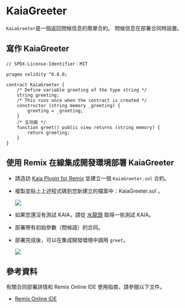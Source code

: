 # KaiaGreeter

`KaiaGreeter`是一個返回問候信息的簡單合約。 問候信息在部署合同時設置。

## 寫作 KaiaGreeter<a href="#writing-kaiagreeter" id="writing-kaiagreeter"></a>

```solidity
// SPDX-License-Identifier：MIT

pragma solidity ^0.8.0;

contract KaiaGreeter {
    /* Define variable greeting of the type string */
    string greeting;
    /* This runs once when the contract is created */
    constructor (string memory _greeting) {
        greeting = _greeting;
    }
    /* 主功能 */
    function greet() public view returns (string memory) {
        return greeting;
    }
}
```

## 使用 Remix 在線集成開發環境部署 KaiaGreeter<a href="#deploying-kaiagreeter-using-kaia-ide" id="deploying-kaiagreeter-using-kaia-ide"></a>

- 請造訪 [Kaia Plugin for Remix](https://ide.kaia.io) 並建立一個 `KaiaGreeter.sol` 合約。

- 複製並貼上上述程式碼到您新建立的檔案中：KaiaGreeter.sol\`。

  ![](/img/build/smart-contracts/kg-v2-create.png)

- 如果您還沒有測試 KAIA，請從 [水龍頭](https://faucet.kaia.io) 取得一些測試 KAIA。

- 部署帶有初始參數（問候語）的合同。

- 部署完成後，可以在集成開發環境中調用 `greet`。

  ![](/img/build/smart-contracts/kg-v2-deployed.png)

## 參考資料<a href="#references" id="references"></a>

有關合同部署詳情和 Remix Online IDE 使用指南，請參閱以下文件。

- [Remix Online IDE](../../../smart-contracts/deployment-and-verification/deploy/deploy.md)